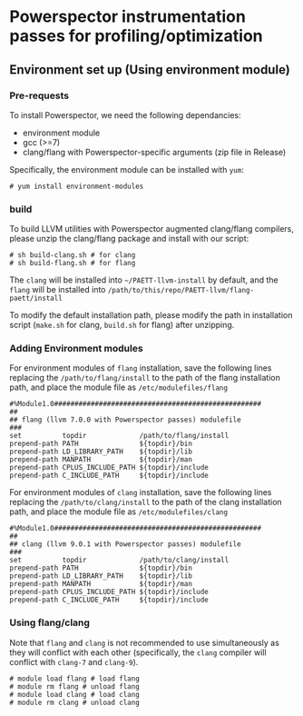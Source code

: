 # Powerspector instrumentation passes for profiling/optimization

## Environment set up (Using environment module)

### Pre-requests

To install Powerspector, we need the following dependancies:

- environment module
- gcc (>=7)
- clang/flang with Powerspector-specific arguments (zip file in Release)

Specifically, the environment module can be installed with `yum`:

```
# yum install environment-modules 
```

### build

To build LLVM utilities with Powerspector augmented clang/flang compilers, please unzip the clang/flang package and install with our script:

```
# sh build-clang.sh # for clang
# sh build-flang.sh # for flang
```

The `clang` will be installed into `~/PAETT-llvm-install` by default, and the `flang` will be installed into `/path/to/this/repo/PAETT-llvm/flang-paett/install`

To modify the default installation path, please modify the path in installation script (`make.sh` for clang, `build.sh` for flang) after unzipping.

### Adding Environment modules

For environment modules of `flang` installation, save the following lines replacing the `/path/to/flang/install` to the path of the flang installation path, and place the module file as `/etc/modulefiles/flang`

```
#%Module1.0###################################################
## 
## flang (llvm 7.0.0 with Powerspector passes) modulefile
### 
set          topdir             /path/to/flang/install
prepend-path PATH               ${topdir}/bin
prepend-path LD_LIBRARY_PATH    ${topdir}/lib
prepend-path MANPATH            ${topdir}/man
prepend-path CPLUS_INCLUDE_PATH ${topdir}/include
prepend-path C_INCLUDE_PATH     ${topdir}/include
```

For environment modules of `clang` installation, save the following lines replacing the `/path/to/clang/install` to the path of the clang installation path, and place the module file as `/etc/modulefiles/clang`

```
#%Module1.0###################################################
## 
## clang (llvm 9.0.1 with Powerspector passes) modulefile
### 
set          topdir             /path/to/clang/install
prepend-path PATH               ${topdir}/bin
prepend-path LD_LIBRARY_PATH    ${topdir}/lib
prepend-path MANPATH            ${topdir}/man
prepend-path CPLUS_INCLUDE_PATH ${topdir}/include
prepend-path C_INCLUDE_PATH     ${topdir}/include
```

### Using flang/clang

Note that `flang` and `clang` is not recommended to use simultaneously as they will conflict with each other (specifically, the `clang` compiler will conflict with `clang-7` and `clang-9`).

```
# module load flang # load flang
# module rm flang # unload flang
# module load clang # load clang
# module rm clang # unload clang
```